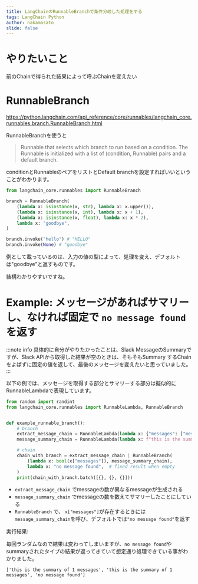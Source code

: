 ```yaml
---
title: LangChainのRunnableBranchで条件分岐した処理をする
tags: LangChain Python
author: nakamasato
slide: false
---
```

# やりたいこと

前のChainで得られた結果によって呼ぶChainを変えたい

# RunnableBranch

https://python.langchain.com/api_reference/core/runnables/langchain_core.runnables.branch.RunnableBranch.html

RunnableBranchを使うと

> Runnable that selects which branch to run based on a condition.
> The Runnable is initialized with a list of (condition, Runnable) pairs and a default branch.

conditionとRunnableのペアをリストとDefault branchを設定すればいいということがわかります。

```py
from langchain_core.runnables import RunnableBranch

branch = RunnableBranch(
    (lambda x: isinstance(x, str), lambda x: x.upper()),
    (lambda x: isinstance(x, int), lambda x: x + 1),
    (lambda x: isinstance(x, float), lambda x: x * 2),
    lambda x: "goodbye",
)

branch.invoke("hello") # "HELLO"
branch.invoke(None) # "goodbye"
```

例として載っているのは、入力の値の型によって、処理を変え、デフォルトは"goodbye"と返すものです。

結構わかりやすいですね。


# Example: メッセージがあればサマリーし、なければ固定で `no message found` を返す

:::note info
具体的に自分がやりたかったことは、Slack MessageのSummaryですが、Slack APIから取得した結果が空のときは、そもそもSummary するChainをよばずに固定の値を返して、最後のメッセージを変えたいと思っていました。
:::

以下の例では、メッセージを取得する部分とサマリーする部分は擬似的にRunnableLambdaで表現しています。

```py
from random import randint
from langchain_core.runnables import RunnableLambda, RunnableBranch


def example_runnable_branch():
    # branch
    extract_message_chain = RunnableLambda(lambda x: {"messages": ["message"] * randint(0, 2)})  # randomize message
    message_summary_chain = RunnableLambda(lambda x: f"this is the summary of {len(x['message'])} messages")  # emulate chain with LLM

    # chain
    chain_with_branch = extract_message_chain | RunnableBranch(
        (lambda x: bool(x["messages"]), message_summary_chain),
        lambda x: "no message found",  # fixed result when empty
    )
    print(chain_with_branch.batch([{}, {}, {}]))
```



- `extract_message_chain` でmessageの数が異なるmessageが生成される
- `message_summary_chain` でmessageの数を数えてサマリーしたことにしている
- `RunnableBranch` で、 `x["messages"]`が存在するときには`message_summary_chain`を呼び、デフォルトでは`"no message found"`を返す


実行結果:

毎回ランダムなので結果は変わってしまいますが、`no message found`やsummaryされたタイプの結果が返ってきていて想定通り処理できている事がわかりました。

```
['this is the summary of 1 messages', 'this is the summary of 1 messages', 'no message found']
```

